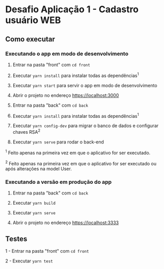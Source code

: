 # Desafio Aplicação 1 - Cadastro usuário WEB

## Como executar

### Executando o app em modo de desenvolvimento

1. Entrar na pasta "front" com `cd front`

2. Executar `yarn install` para instalar todas as dependências<sup>1</sup>

3. Executar `yarn start` para servir o app em modo de desenvolvimento

4. Abrir o projeto no endereço [https://localhost:3000](https://localhost:3000)

5. Entrar na pasta "back" com `cd back`

6. Executar `yarn install` para instalar todas as dependências<sup>1</sup>

7. Executar `yarn config-dev` para migrar o banco de dados e configurar chaves RSA<sup>2</sup>

8. Executar `yarn serve` para rodar o back-end

<sup>1</sup> Feito apenas na primeira vez em que o aplicativo for ser executado.

<sup>2</sup> Feito apenas na primeira vez em que o aplicativo for ser executado ou após alterações na model User.

### Executando a versão em produção do app

1. Entrar na pasta "back" com `cd back`

2. Executar `yarn build`

3. Executar `yarn serve`

4. Abrir o projeto no endereço [https://localhost:3333](https://localhost:3333)

## Testes

1 - Entrar na pasta "front" com `cd front`

2 - Executar `yarn test`